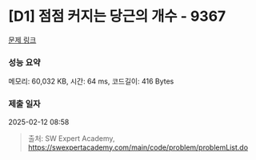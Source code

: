 # [D1] 점점 커지는 당근의 개수 - 9367 

[문제 링크](https://swexpertacademy.com/main/code/problem/problemDetail.do?contestProbId=AW_nY2m6OLADFARY) 

### 성능 요약

메모리: 60,032 KB, 시간: 64 ms, 코드길이: 416 Bytes

### 제출 일자

2025-02-12 08:58



> 출처: SW Expert Academy, https://swexpertacademy.com/main/code/problem/problemList.do